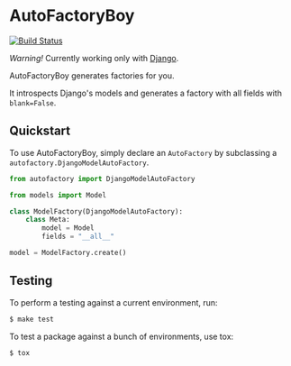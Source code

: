 # AutoFactoryBoy

[![Build Status](https://travis-ci.org/nickgashkov/autofactoryboy.svg?branch=master)](https://travis-ci.org/nickgashkov/autofactoryboy)

*Warning!* Currently working only with 
[Django](https://github.com/django/django).

AutoFactoryBoy generates factories for you.

It introspects Django's models and generates a factory with all fields with 
`blank=False`.

## Quickstart

To use AutoFactoryBoy, simply declare an `AutoFactory` by subclassing a 
`autofactory.DjangoModelAutoFactory`.

```python
from autofactory import DjangoModelAutoFactory

from models import Model

class ModelFactory(DjangoModelAutoFactory):
    class Meta:
        model = Model
        fields = "__all__"

model = ModelFactory.create()
```

## Testing

To perform a testing against a current environment, run:

```bash
$ make test
```

To test a package against a bunch of environments, use tox:

```bash
$ tox
```
